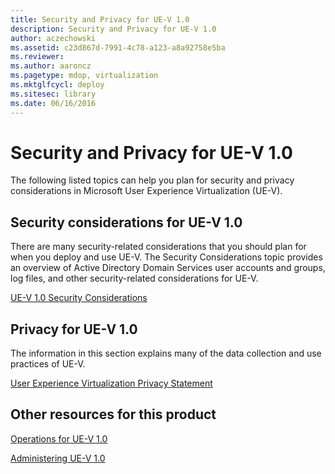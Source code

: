 ```yaml
---
title: Security and Privacy for UE-V 1.0
description: Security and Privacy for UE-V 1.0
author: aczechowski
ms.assetid: c23d867d-7991-4c78-a123-a8a92758e5ba
ms.reviewer:
ms.author: aaroncz
ms.pagetype: mdop, virtualization
ms.mktglfcycl: deploy
ms.sitesec: library
ms.date: 06/16/2016
---
```



# Security and Privacy for UE-V 1.0


The following listed topics can help you plan for security and privacy considerations in Microsoft User Experience Virtualization (UE-V).

## Security considerations for UE-V 1.0


There are many security-related considerations that you should plan for when you deploy and use UE-V. The Security Considerations topic provides an overview of Active Directory Domain Services user accounts and groups, log files, and other security-related considerations for UE-V.

[UE-V 1.0 Security Considerations](ue-v-10-security-considerations.md)

## Privacy for UE-V 1.0


The information in this section explains many of the data collection and use practices of UE-V.

[User Experience Virtualization Privacy Statement](user-experience-virtualization-privacy-statement.md)

## Other resources for this product


[Operations for UE-V 1.0](operations-for-ue-v-10.md)

[Administering UE-V 1.0](administering-ue-v-10.md)

 

 





